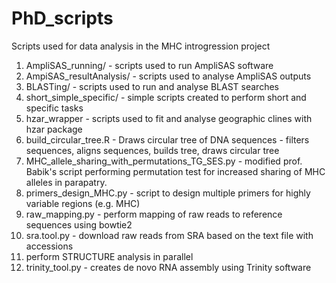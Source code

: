 # PhD_scripts
Scripts used for data analysis in the MHC introgression project

1. AmpliSAS_running/ - scripts used to run AmpliSAS software
2. AmpiSAS_resultAnalysis/ - scripts used to analyse AmpliSAS outputs
3. BLASTing/ - scripts used to run and analyse BLAST searches
4. short_simple_specific/ - simple scripts created to perform short and specific tasks
5. hzar_wrapper - scripts used to fit and analyse geographic clines with hzar package
6. build_circular_tree.R - Draws circular tree of DNA sequences - filters sequences, aligns sequences, builds tree, draws circular tree
7. MHC_allele_sharing_with_permutations_TG_SES.py - modified prof. Babik's script performing permutation test for increased sharing of MHC alleles in parapatry. 
8. primers_design_MHC.py - script to design multiple primers for highly variable regions (e.g. MHC)
9. raw_mapping.py - perform mapping of raw reads to reference sequences using bowtie2
10. sra.tool.py - download raw reads from SRA based on the text file with accessions
11. perform STRUCTURE analysis in parallel
12. trinity_tool.py - creates de novo RNA assembly using Trinity software


